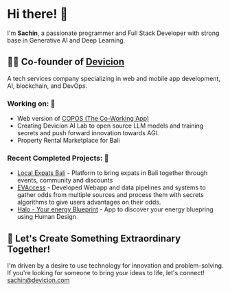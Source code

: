 # Hi there! 👋

I'm **Sachin**, a passionate programmer and Full Stack Developer with strong base in Generative AI and Deep Learning.

## 👨‍💼 Co-founder of [Devicion](https://www.devicion.com)
A tech services company specializing in web and mobile app development, AI, blockchain, and DevOps.

### Working on: 🚀

- Web version of [COPOS (The Co-Working App)](https://www.copos.app)
- Creating Devicion AI Lab to open source LLM models and training secrets and push forward innovation towards AGI.
- Property Rental Marketplace for Bali

### Recent Completed Projects: 🚀

- [Local Expats Bali](https://www.localexpatsbali.com) - Platform to bring expats in Bali together through events, community and discounts
- [EVAccess](https://evaccess.com.au) - Developed Webapp and data pipelines and systems to gather odds from multiple sources and process them with secrets algorithms to give users advantages on their odds.
- [Halo - Your energy Blueprint](https://www.auramatching.com/halo) - App to discover your energy bluepring using Human Design


## 🌟 Let's Create Something Extraordinary Together!

I'm driven by a desire to use technology for innovation and problem-solving. If you're looking for someone to bring your ideas to life, let's connect!
[sachin@devicion.com](mailto:sachin@devicion.com)


